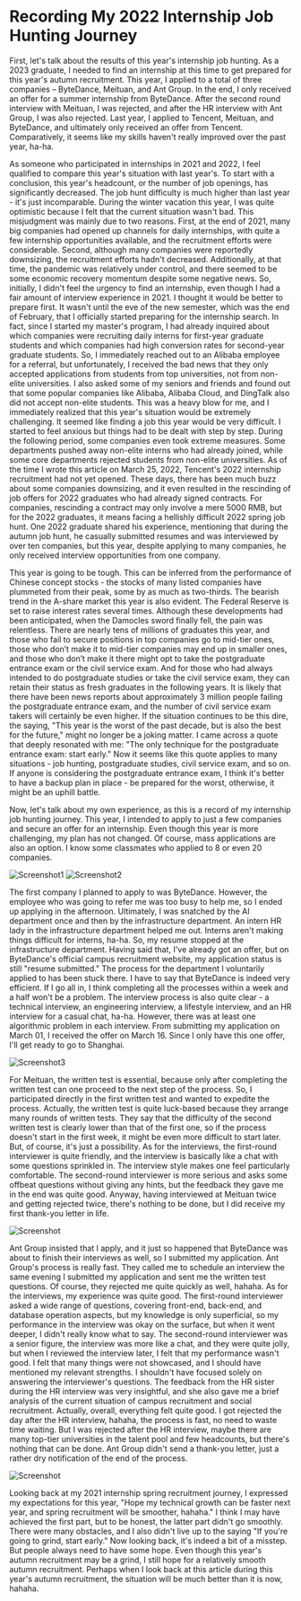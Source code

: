 # Recording My 2022 Internship Job Hunting Journey
First, let's talk about the results of this year's internship job hunting. As a 2023 graduate, I needed to find an internship at this time to get prepared for this year's autumn recruitment. This year, I applied to a total of three companies – ByteDance, Meituan, and Ant Group. In the end, I only received an offer for a summer internship from ByteDance. After the second round interview with Meituan, I was rejected, and after the HR interview with Ant Group, I was also rejected. Last year, I applied to Tencent, Meituan, and ByteDance, and ultimately only received an offer from Tencent. Comparatively, it seems like my skills haven't really improved over the past year, ha-ha.

As someone who participated in internships in 2021 and 2022, I feel qualified to compare this year's situation with last year's. To start with a conclusion, this year's headcount, or the number of job openings, has significantly decreased. The job hunt difficulty is much higher than last year - it's just incomparable. During the winter vacation this year, I was quite optimistic because I felt that the current situation wasn't bad. This misjudgment was mainly due to two reasons. First, at the end of 2021, many big companies had opened up channels for daily internships, with quite a few internship opportunities available, and the recruitment efforts were considerable. Second, although many companies were reportedly downsizing, the recruitment efforts hadn't decreased. Additionally, at that time, the pandemic was relatively under control, and there seemed to be some economic recovery momentum despite some negative news. So, initially, I didn't feel the urgency to find an internship, even though I had a fair amount of interview experience in 2021. I thought it would be better to prepare first. It wasn't until the eve of the new semester, which was the end of February, that I officially started preparing for the internship search. In fact, since I started my master's program, I had already inquired about which companies were recruiting daily interns for first-year graduate students and which companies had high conversion rates for second-year graduate students. So, I immediately reached out to an Alibaba employee for a referral, but unfortunately, I received the bad news that they only accepted applications from students from top universities, not from non-elite universities. I also asked some of my seniors and friends and found out that some popular companies like Alibaba, Alibaba Cloud, and DingTalk also did not accept non-elite students. This was a heavy blow for me, and I immediately realized that this year's situation would be extremely challenging. It seemed like finding a job this year would be very difficult. I started to feel anxious but things had to be dealt with step by step. During the following period, some companies even took extreme measures. Some departments pushed away non-elite interns who had already joined, while some core departments rejected students from non-elite universities. As of the time I wrote this article on March 25, 2022, Tencent's 2022 internship recruitment had not yet opened. These days, there has been much buzz about some companies downsizing, and it even resulted in the rescinding of job offers for 2022 graduates who had already signed contracts. For companies, rescinding a contract may only involve a mere 5000 RMB, but for the 2022 graduates, it means facing a hellishly difficult 2022 spring job hunt. One 2022 graduate shared his experience, mentioning that during the autumn job hunt, he casually submitted resumes and was interviewed by over ten companies, but this year, despite applying to many companies, he only received interview opportunities from one company.

This year is going to be tough. This can be inferred from the performance of Chinese concept stocks - the stocks of many listed companies have plummeted from their peak, some by as much as two-thirds. The bearish trend in the A-share market this year is also evident. The Federal Reserve is set to raise interest rates several times. Although these developments had been anticipated, when the Damocles sword finally fell, the pain was relentless. There are nearly tens of millions of graduates this year, and those who fail to secure positions in top companies go to mid-tier ones, those who don’t make it to mid-tier companies may end up in smaller ones, and those who don’t make it there might opt to take the postgraduate entrance exam or the civil service exam. And for those who had always intended to do postgraduate studies or take the civil service exam, they can retain their status as fresh graduates in the following years. It is likely that there have been news reports about approximately 3 million people failing the postgraduate entrance exam, and the number of civil service exam takers will certainly be even higher. If the situation continues to be this dire, the saying, "This year is the worst of the past decade, but is also the best for the future," might no longer be a joking matter. I came across a quote that deeply resonated with me: "The only technique for the postgraduate entrance exam: start early." Now it seems like this quote applies to many situations - job hunting, postgraduate studies, civil service exam, and so on. If anyone is considering the postgraduate entrance exam, I think it's better to have a backup plan in place - be prepared for the worst, otherwise, it might be an uphill battle.

Now, let's talk about my own experience, as this is a record of my internship job hunting journey. This year, I intended to apply to just a few companies and secure an offer for an internship. Even though this year is more challenging, my plan has not changed. Of course, mass applications are also an option. I know some classmates who applied to 8 or even 20 companies.

![Screenshot1](screenshots/2022-03-26-09-45-28.jpg)
![Screenshot2](screenshots/2022-03-26-09-50-34.jpg)

The first company I planned to apply to was ByteDance. However, the employee who was going to refer me was too busy to help me, so I ended up applying in the afternoon. Ultimately, I was snatched by the AI department once and then by the infrastructure department. An intern HR lady in the infrastructure department helped me out. Interns aren't making things difficult for interns, ha-ha. So, my resume stopped at the infrastructure department. Having said that, I've already got an offer, but on ByteDance's official campus recruitment website, my application status is still "resume submitted." The process for the department I voluntarily applied to has been stuck there. I have to say that ByteDance is indeed very efficient. If I go all in, I think completing all the processes within a week and a half won't be a problem. The interview process is also quite clear - a technical interview, an engineering interview, a lifestyle interview, and an HR interview for a casual chat, ha-ha. However, there was at least one algorithmic problem in each interview. From submitting my application on March 01, I received the offer on March 16. Since I only have this one offer, I'll get ready to go to Shanghai.

![Screenshot3](screenshots/2022-03-26-10-16-16.jpg)

For Meituan, the written test is essential, because only after completing the written test can one proceed to the next step of the process. So, I participated directly in the first written test and wanted to expedite the process. Actually, the written test is quite luck-based because they arrange many rounds of written tests. They say that the difficulty of the second written test is clearly lower than that of the first one, so if the process doesn't start in the first week, it might be even more difficult to start later. But, of course, it's just a possibility. As for the interviews, the first-round interviewer is quite friendly, and the interview is basically like a chat with some questions sprinkled in. The interview style makes one feel particularly comfortable. The second-round interviewer is more serious and asks some offbeat questions without giving any hints, but the feedback they gave me in the end was quite good. Anyway, having interviewed at Meituan twice and getting rejected twice, there's nothing to be done, but I did receive my first thank-you letter in life.

![Screenshot](screenshots/2022-03-26-10-22-43.jpg)

Ant Group insisted that I apply, and it just so happened that ByteDance was about to finish their interviews as well, so I submitted my application. Ant Group's process is really fast. They called me to schedule an interview the same evening I submitted my application and sent me the written test questions. Of course, they rejected me quite quickly as well, hahaha. As for the interviews, my experience was quite good. The first-round interviewer asked a wide range of questions, covering front-end, back-end, and database operation aspects, but my knowledge is only superficial, so my performance in the interview was okay on the surface, but when it went deeper, I didn't really know what to say. The second-round interviewer was a senior figure, the interview was more like a chat, and they were quite jolly, but when I reviewed the interview later, I felt that my performance wasn't good. I felt that many things were not showcased, and I should have mentioned my relevant strengths. I shouldn't have focused solely on answering the interviewer's questions. The feedback from the HR sister during the HR interview was very insightful, and she also gave me a brief analysis of the current situation of campus recruitment and social recruitment. Actually, overall, everything felt quite good. I got rejected the day after the HR interview, hahaha, the process is fast, no need to waste time waiting. But I was rejected after the HR interview, maybe there are many top-tier universities in the talent pool and few headcounts, but there's nothing that can be done. Ant Group didn't send a thank-you letter, just a rather dry notification of the end of the process.

![Screenshot](screenshots/2022-03-26-10-33-45.jpg)

Looking back at my 2021 internship spring recruitment journey, I expressed my expectations for this year, "Hope my technical growth can be faster next year, and spring recruitment will be smoother, hahaha." I think I may have achieved the first part, but to be honest, the latter part didn't go smoothly. There were many obstacles, and I also didn't live up to the saying "If you're going to grind, start early." Now looking back, it's indeed a bit of a misstep. But people always need to have some hope. Even though this year's autumn recruitment may be a grind, I still hope for a relatively smooth autumn recruitment. Perhaps when I look back at this article during this year's autumn recruitment, the situation will be much better than it is now, hahaha.
